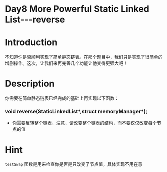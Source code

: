 # Day8 More Powerful Static Linked List---reverse

# Introduction

不知道你是否顺利实现了简单静态链表。在那个题目中，我们只是实现了很简单的增删操作。这次，让我们来再完善几个功能让他变得更强大吧！

# Description

你需要在简单静态链表已经完成的基础上再实现以下函数：

### void reverse(StaticLinkedList\*,struct memoryManager*);

- 你需要反转整个链表，注意，请改变整个链表的结构，而不要仅仅改变每个节点的值

# Hint

``` testSwap ``` 函数是用来检查你是否是只改变了节点值，具体实现不用在意
